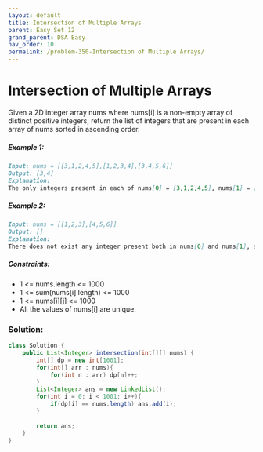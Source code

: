 ```yaml
---
layout: default
title: Intersection of Multiple Arrays
parent: Easy Set 12
grand_parent: DSA Easy
nav_order: 10
permalink: /problem-350-Intersection of Multiple Arrays/
---
```

# Intersection of Multiple Arrays
Given a 2D integer array nums where nums[i] is a non-empty array of distinct positive integers, return the list of integers that are present in each array of nums sorted in ascending order.

##### Example 1:
```markdown
Input: nums = [[3,1,2,4,5],[1,2,3,4],[3,4,5,6]]
Output: [3,4]
Explanation:
The only integers present in each of nums[0] = [3,1,2,4,5], nums[1] = [1,2,3,4], and nums[2] = [3,4,5,6] are 3 and 4, so we return [3,4].
```
##### Example 2:
```markdown
Input: nums = [[1,2,3],[4,5,6]]
Output: []
Explanation:
There does not exist any integer present both in nums[0] and nums[1], so we return an empty list [].
```
##### Constraints:
* 1 <= nums.length <= 1000
* 1 <= sum(nums[i].length) <= 1000
* 1 <= nums[i][j] <= 1000
* All the values of nums[i] are unique.

### Solution:
```java
class Solution {
    public List<Integer> intersection(int[][] nums) {
        int[] dp = new int[1001];
        for(int[] arr : nums){
            for(int n : arr) dp[n]++;
        }
        List<Integer> ans = new LinkedList();
        for(int i = 0; i < 1001; i++){
            if(dp[i] == nums.length) ans.add(i);
        }
        
        return ans;
    }
}
```

